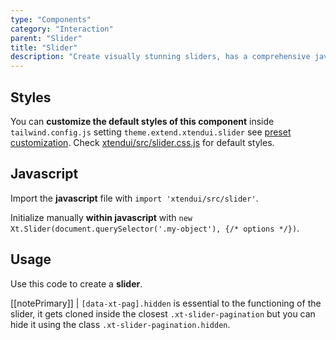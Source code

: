 ```yaml
---
type: "Components"
category: "Interaction"
parent: "Slider"
title: "Slider"
description: "Create visually stunning sliders, has a comprehensive javascript api."
---
```


## Styles

You can **customize the default styles of this component** inside `tailwind.config.js` setting `theme.extend.xtendui.slider` see [preset customization](/components/preset#customization). Check [xtendui/src/slider.css.js](https://github.com/minimit/xtendui/blob/beta/src/slider.css.js) for default styles.

## Javascript

Import the **javascript** file with `import 'xtendui/src/slider'`.

Initialize manually **within javascript** with `new Xt.Slider(document.querySelector('.my-object'), {/* options */})`.

## Usage

Use this code to create a **slider**.

[[notePrimary]]
| `[data-xt-pag].hidden` is essential to the functioning of the slider, it gets cloned inside the closest `.xt-slider-pagination` but you can hide it using the class `.xt-slider-pagination.hidden`.

<demo>
  <demoinline src="demos/components/slider/usage">
  </demoinline>
</demo>
